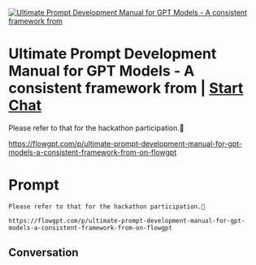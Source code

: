 
[![Ultimate Prompt Development Manual for GPT Models - A consistent framework from ](https://flow-prompt-covers.s3.us-west-1.amazonaws.com/icon/Abstract/i3.png)](https://gptcall.net/chat.html?data=%7B%22contact%22%3A%7B%22id%22%3A%22__lmapkjjHBK3IzWV72oJ%22%2C%22flow%22%3Atrue%7D%7D)
# Ultimate Prompt Development Manual for GPT Models - A consistent framework from  | [Start Chat](https://gptcall.net/chat.html?data=%7B%22contact%22%3A%7B%22id%22%3A%22__lmapkjjHBK3IzWV72oJ%22%2C%22flow%22%3Atrue%7D%7D)
Please refer to that for the hackathon participation.🙇



https://flowgpt.com/p/ultimate-prompt-development-manual-for-gpt-models-a-consistent-framework-from-on-flowgpt

# Prompt

```
Please refer to that for the hackathon participation.🙇

https://flowgpt.com/p/ultimate-prompt-development-manual-for-gpt-models-a-consistent-framework-from-on-flowgpt
```

## Conversation




